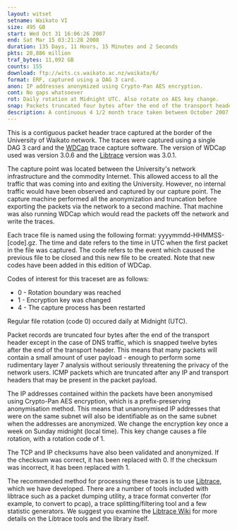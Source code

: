 ```yaml
---
layout: witset
setname: Waikato VI
size: 495 GB
start: Wed Oct 31 16:06:26 2007
end: Sat Mar 15 03:21:28 2008
duration: 135 Days, 11 Hours, 15 Minutes and 2 Seconds
pkts: 20,886 million
traf_bytes: 11,092 GB
counts: 155
download: ftp://wits.cs.waikato.ac.nz/waikato/6/
format: ERF, captured using a DAG 3 card.
anon: IP addresses anonymized using Crypto-Pan AES encryption.
cont: No gaps whatsoever
rot: Daily rotation at Midnight UTC. Also rotate on AES key change.
snap: Packets truncated four bytes after the end of the transport header, except for DNS
description: A continuous 4 1/2 month trace taken between October 2007 and March 2008 at the University of Waikato uplink.
---
```


This is a contiguous packet header trace captured at the border of the University of Waikato network. The traces were captured using a single DAG 3 card and the [WDCap](../../../projects/wdcap.html) trace capture software. The version of WDCap used was version 3.0.6 and the [Libtrace](https://github.com/LibtraceTeam/libtrace) version was 3.0.1.

The capture point was located between the University's network infrastructure and the commodity Internet. This allowed access to all the traffic that was coming into and exiting the University. However, no internal traffic would have been observed and captured by our capture point. The capture machine performed all the anonymization and truncation before exporting the packets via the network to a second machine. That machine was also running WDCap which would read the packets off the network and write the traces.

Each trace file is named using the following format: yyyymmdd-HHMMSS-[code].gz. The time and date refers to the time in UTC when the first packet in the file was captured. The code refers to the event which caused the previous file to be closed and this new file to be created. Note that new codes have been added in this edition of WDCap.

Codes of interest for this traceset are as follows:

*   0 - Rotation boundary was reached
*   1 - Encryption key was changed
*   4 - The capture process has been restarted

Regular file rotation (code 0) occured daily at Midnight (UTC).

Packet records are truncated four bytes after the end of the transport header except in the case of DNS traffic, which is snapped twelve bytes after the end of the transport header. This means that many packets will contain a small amount of user payload - enough to perform some rudimentary layer 7 analysis without seriously threatening the privacy of the network users. ICMP packets which are truncated after any IP and transport headers that may be present in the packet payload.

The IP addresses contained within the packets have been anonymised using Crypto-Pan AES encryption, which is a prefix-preserving anonymisation method. This means that unanonymised IP addresses that were on the same subnet will also be identifiable as on the same subnet when the addresses are anonymized. We change the encryption key once a week on Sunday midnight (local time). This key change causes a file rotation, with a rotation code of 1.

The TCP and IP checksums have also been validated and anonymized. If the checksum was correct, it has been replaced with 0\. If the checksum was incorrect, it has been replaced with 1.

The recommended method for processing these traces is to use [Libtrace](https://github.com/LibtraceTeam/libtrace), which we have developed. There are a number of tools included with libtrace such as a packet dumping utility, a trace format converter (for example, to convert to pcap), a trace splitting/filtering tool and a few statistic generators. We suggest you examine the [Libtrace Wiki](https://github.com/LibtraceTeam/libtrace/wiki) for more details on the Libtrace tools and the library itself.

